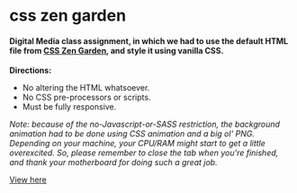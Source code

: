 # css zen garden
 
#### Digital Media class assignment, in which we had to use the default HTML file from [CSS Zen Garden](http://csszengarden.com), and style it using vanilla CSS.

**Directions:** 
- No altering the HTML whatsoever. 
- No CSS pre-processors or scripts. 
- Must be fully responsive.

*Note: because of the no-Javascript-or-SASS restriction, the background animation had to be done using CSS animation and a big ol' PNG. Depending on your machine, your CPU/RAM might start to get a little overexcited. So, please remember to close the tab when you're finished, and thank your motherboard for doing such a great job.*

[View here](https://ypessoa.github.io/css-zen-garden/)

